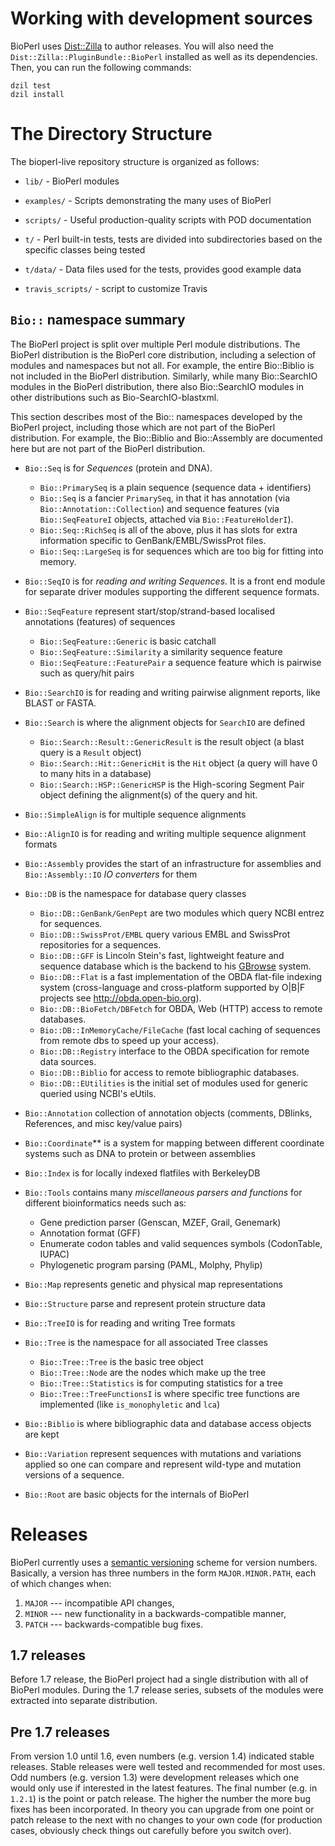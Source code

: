 # Working with development sources

BioPerl uses [Dist::Zilla](http://dzil.org/) to author releases.  You
will also need the `Dist::Zilla::PluginBundle::BioPerl` installed as
well as its dependencies.  Then, you can run the following commands:

    dzil test
    dzil install

# The Directory Structure

The bioperl-live repository structure is organized as follows:

* `lib/` - BioPerl modules

* `examples/` - Scripts demonstrating the many uses of BioPerl

* `scripts/` - Useful production-quality scripts with POD documentation

* `t/` - Perl built-in tests, tests are divided into subdirectories
  based on the specific classes being tested

* `t/data/` - Data files used for the tests, provides good example data

* `travis_scripts/` - script to customize Travis

## `Bio::` namespace summary

The BioPerl project is split over multiple Perl module distributions.
The BioPerl distribution is the BioPerl core distribution, including a
selection of modules and namespaces but not all.  For example, the
entire Bio::Biblio is not included in the BioPerl distribution.
Similarly, while many Bio::SearchIO modules in the BioPerl
distribution, there also Bio::SearchIO modules in other distributions
such as Bio-SearchIO-blastxml.

This section describes most of the Bio:: namespaces developed by the
BioPerl project, including those which are not part of the BioPerl
distribution.  For example, the Bio::Biblio and Bio::Assembly are
documented here but are not part of the BioPerl distribution.

* `Bio::Seq` is for *Sequences* (protein and DNA).
    * `Bio::PrimarySeq` is a plain sequence (sequence data +
      identifiers)
    * `Bio::Seq` is a fancier `PrimarySeq`, in that it has annotation
      (via `Bio::Annotation::Collection`) and sequence features (via
      `Bio::SeqFeatureI` objects, attached via `Bio::FeatureHolderI`).
    * `Bio::Seq::RichSeq` is all of the above, plus it has slots for
      extra information specific to GenBank/EMBL/SwissProt files.
    * `Bio::Seq::LargeSeq` is for sequences which are too big for
      fitting into memory.

* `Bio::SeqIO` is for *reading and writing Sequences*.  It is a front
  end module for separate driver modules supporting the different
  sequence formats.

* `Bio::SeqFeature` represent start/stop/strand-based localised
  annotations (features) of sequences
    * `Bio::SeqFeature::Generic` is basic catchall
    * `Bio::SeqFeature::Similarity` a similarity sequence feature
    * `Bio::SeqFeature::FeaturePair` a sequence feature which is
      pairwise such as query/hit pairs

* `Bio::SearchIO` is for reading and writing pairwise alignment
  reports, like BLAST or FASTA.

* `Bio::Search` is where the alignment objects for `SearchIO` are
  defined
    * `Bio::Search::Result::GenericResult` is the result object (a
      blast query is a `Result` object)
    * `Bio::Search::Hit::GenericHit` is the `Hit` object (a query will
      have 0 to many hits in a database)
    * `Bio::Search::HSP::GenericHSP` is the High-scoring Segment Pair
      object defining the alignment(s) of the query and hit.

* `Bio::SimpleAlign` is for multiple sequence alignments

* `Bio::AlignIO` is for reading and writing multiple sequence
  alignment formats

* `Bio::Assembly` provides the start of an infrastructure for assemblies and
  `Bio::Assembly::IO` *IO converters* for them

* `Bio::DB` is the namespace for database query classes
    * `Bio::DB::GenBank/GenPept` are two modules which query NCBI
      entrez for sequences.
    * `Bio::DB::SwissProt/EMBL` query various EMBL and SwissProt
      repositories for a sequences.
    * `Bio::DB::GFF` is Lincoln Stein's fast, lightweight feature and
      sequence database which is the backend to his
      [GBrowse](www.gmod.org) system.
    * `Bio::DB::Flat` is a fast implementation of the OBDA flat-file
      indexing system (cross-language and cross-platform supported by
      O|B|F projects see http://obda.open-bio.org).
    * `Bio::DB::BioFetch/DBFetch` for OBDA, Web (HTTP) access to
      remote databases.
    * `Bio::DB::InMemoryCache/FileCache` (fast local caching of
      sequences from remote dbs to speed up your access).
    * `Bio::DB::Registry` interface to the OBDA specification for
      remote data sources.
    * `Bio::DB::Biblio` for access to remote bibliographic databases.
    * `Bio::DB::EUtilities` is the initial set of modules used for
      generic queried using NCBI's eUtils.

* `Bio::Annotation` collection of annotation objects (comments,
  DBlinks, References, and misc key/value pairs)

* `Bio::Coordinate`** is a system for mapping between different
  coordinate systems such as DNA to protein or between assemblies

* `Bio::Index` is for locally indexed flatfiles with BerkeleyDB

* `Bio::Tools` contains many *miscellaneous parsers and functions* for different
  bioinformatics needs such as:
    * Gene prediction parser (Genscan, MZEF, Grail, Genemark)
    * Annotation format (GFF)
    * Enumerate codon tables and valid sequences symbols (CodonTable,
      IUPAC)
    * Phylogenetic program parsing (PAML, Molphy, Phylip)

* `Bio::Map` represents genetic and physical map representations

* `Bio::Structure` parse and represent protein structure data

* `Bio::TreeIO` is for reading and writing Tree formats

* `Bio::Tree` is the namespace for all associated Tree classes
    * `Bio::Tree::Tree` is the basic tree object
    * `Bio::Tree::Node` are the nodes which make up the tree
    * `Bio::Tree::Statistics` is for computing statistics for a tree
    * `Bio::Tree::TreeFunctionsI` is where specific tree functions are
      implemented (like `is_monophyletic` and `lca`)

* `Bio::Biblio` is where bibliographic data and database access
  objects are kept

* `Bio::Variation` represent sequences with mutations and variations
  applied so one can compare and represent wild-type and mutation
  versions of a sequence.

* `Bio::Root` are basic objects for the internals of BioPerl


# Releases

BioPerl currently uses a [semantic versioning](https://semver.org/)
scheme for version numbers.  Basically, a version has three numbers in
the form `MAJOR.MINOR.PATH`, each of which changes when:

1. `MAJOR` --- incompatible API changes,
2. `MINOR` --- new functionality in a backwards-compatible manner,
3. `PATCH` --- backwards-compatible bug fixes.

## 1.7 releases

Before 1.7 release, the BioPerl project had a single distribution with
all of BioPerl modules.  During the 1.7 release series, subsets of the
modules were extracted into separate distribution.

## Pre 1.7 releases

From version 1.0 until 1.6, even numbers (e.g. version 1.4) indicated
stable releases.  Stable releases were well tested and recommended for
most uses.  Odd numbers (e.g. version 1.3) were development releases
which one would only use if interested in the latest features.  The
final number (e.g. in `1.2.1`) is the point or patch release. The
higher the number the more bug fixes has been incorporated. In theory
you can upgrade from one point or patch release to the next with no
changes to your own code (for production cases, obviously check things
out carefully before you switch over).
